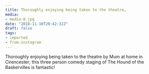 ```yaml
---
title: Thoroughly enjoying being taken to the theatre…
media:
- media-0.jpg
date: "2018-11-10T20:42:32Z"
draft: false
tags:
- imported
- from-instagram
---
```

Thoroughly enjoying being taken to the theatre by Mum at home in Cirencester; this three person comedy staging of The Hound of the Baskervilles is fantastic\!
